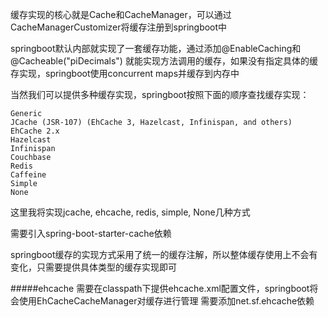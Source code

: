 缓存实现的核心就是Cache和CacheManager，可以通过CacheManagerCustomizer将缓存注册到springboot中

springboot默认内部就实现了一套缓存功能，通过添加@EnableCaching和@Cacheable("piDecimals")
就能实现方法调用的缓存，如果没有指定具体的缓存实现，springboot使用concurrent maps并缓存到内存中

当然我们可以提供多种缓存实现，springboot按照下面的顺序查找缓存实现：
```
Generic
JCache (JSR-107) (EhCache 3, Hazelcast, Infinispan, and others)
EhCache 2.x
Hazelcast
Infinispan
Couchbase
Redis
Caffeine
Simple
None
```
这里我将实现jcache, ehcache, redis, simple, None几种方式

需要引入spring-boot-starter-cache依赖

springboot缓存的实现方式采用了统一的缓存注解，所以整体缓存使用上不会有变化，只需要提供具体类型的缓存实现即可


#####ehcache
需要在classpath下提供ehcache.xml配置文件，springboot将会使用EhCacheCacheManager对缓存进行管理
需要添加net.sf.ehcache依赖



